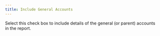 ```yaml
---
title: Include General Accounts
---
```



Select this check box to include details of the general (or parent) accounts in the report.
